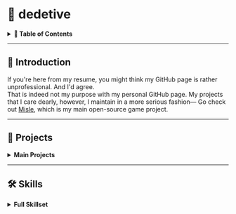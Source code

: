# 🐸 dedetive

<details>
  <summary><strong>📜 Table of Contents</strong></summary>
  
- [📌 Introduction](#-introduction)
- [🧪 Projects](#-projects)
  - [🎮 Misle](#-misle)
  - [⚙️ Dotfiles](#%EF%B8%8F-dotfiles)
  - [🌀 Json Coding](#-json-coding)
  - [🔢 Math Sorter](#-math-sorter)
- [🛠️ Skills](#%EF%B8%8F-skills)
  - [🧵 Languages](#-languages)
  - [🧰 Tools & Environments](#-tools--environments)
  - [🎲 Game Development](#-game-development)
  - [🖋️ Creative & Writing](#%EF%B8%8F-creative--writing)
  - [🤝 Soft Skills & Management](#-soft-skills--management)
  - [✨ Other Cool Stuff](#-other-cool-stuff)
  
</details>

---

## 📌 Introduction

If you're here from my resume, you might think my GitHub page is rather unprofessional. And I'd agree.  
That is indeed not my purpose with my personal GitHub page. My projects that I care dearly, however, I maintain in a more serious fashion— Go check out [Misle](https://github.com/dedetive/misle-java), which is my main open-source game project.

---

## 🧪 Projects
<details>
  <summary><strong>Main Projects</strong></summary>

### 🎮 Misle

- **Link:** [misle-java](https://github.com/dedetive/misle-java)
- **Description:** An open-source game, more specifically a turn-based, 2D, top-down RPG with (to come) extensive storytelling, where every choice matters.

---

### ⚙️ Dotfiles

- **Link:** [bibi-dotfiles](https://github.com/dedetive/bibi-dotfiles)
- **Description:** My personal publicly available dotfiles, which currently contains Swaylock / i3lock configuration and Sway config file.

---

### 🌀 Json Coding

- **Link:** [json-coding](https://github.com/dedetive/json-coding)
- **Description:** A joke idea. My plan was to be making a Turing Complete decoder of a custom-made esoteric programming language, all done in JSON files! Some of it is slightly more low-level than modern languages, such as explicit separation of sections by vars and real code, and closing the code at an `end 0` signal.
- **Note:** I have not yet made a detailed README for it, but I will soon.

---

### 🔢 Math Sorter

- **Link:** [math-sorter](https://github.com/dedetive/math-sorter)
- **Description:** Functions that sorts individual digits of the input, but all done in raw mathematics instead of programming languages. There's a function for descending and ascending orders and an utility function to get the reverse of the input.

</details>

---

## 🛠️ Skills
<details>
  <summary><strong>Full Skillset</strong></summary>

### 🧵 Languages
Java, Python, C, Bash, Fortran, NASM, JavaScript, CSS, JSON, Markdown Formatting, LaTeX
(*...and probably a few others I’ve touched and forgotten!*)

---

### 🧰 Tools & Environments
Git, Linux (Sway/i3), VSCode, JetBrains IDEs, NeoVim, nano

---

### 🎲 Game Development
Game design, self-made 2D engines (Java-based), turn-based mechanics, UI/UX prototyping, event systems, narrative scripting

---

### 🖋️ Creative & Writing
Narrative writing, worldbuilding, dialogue systems, branching storylines, lore frameworks, fiction writing

---

### 🤝 Soft Skills & Management
Leadership of development teams, project coordination, collaborative work in open source, mentoring peers

---

### ✨ Other Cool Stuff
Shell scripting, general programming concepts (OOP, data structures, memory, etc), legal aspects of licensing (incl. drafting custom licenses!), creation of vector fonts

</details>
